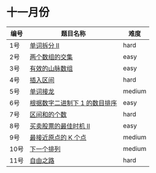 # 十一月份

**编号**|**题目名称**|**难度**
--------|------------|-------
1号|[单词拆分 II](./第1题%20140.%20单词拆分%20II)|hard
2号|[两个数组的交集](./第2题%20349.%20两个数组的交集)|easy
3号|[有效的山脉数组](./第3题%20941.%20有效的山脉数组)|easy
4号|[插入区间](./第4题%2057.%20插入区间)|hard
5号|[单词接龙](./第5题%20127.%20单词接龙)|medium
6号|[根据数字二进制下 1 的数目排序](./第6题%201356.%20根据数字二进制下%201%20的数目排序)|easy
7号|[区间和的个数](./第7题%20327.%20区间和的个数)|hard
8号|[买卖股票的最佳时机 II](./第8题%20122.%20买卖股票的最佳时机%20II)|easy
9号|[最接近原点的 K 个点](./第9题%20973.%20最接近原点的%20K%20个点)|medium
10号|[下一个排列](./第10题%2031.%20下一个排列)|medium
11号|[自由之路](./第11题%20514.%20自由之路)|hard
